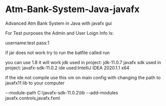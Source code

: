 # Atm-Bank-System-Java-javafx
Advanced Atm Bank System in Java with javafx gui

For Test purposes the Admin and User Loign Info Is:

username:test
pass:1

if jar does not work try to run the batfile called run

you can use 1.8 it will work
jdk used in project: jdk-11.0.7
javafx sdk used in project: javafx-sdk-11.0.2
ide used:IntelliJ IDEA 2020.1.1 x64

if the ide not compile use this vm on main config
with changing the path to javafx11 lib to your computer

--module-path
C:\javafx-sdk-11.0.2\lib
--add-modules
javafx.controls,javafx.fxml
